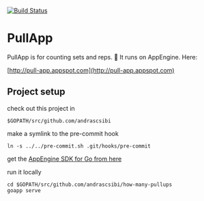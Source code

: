 [![Build Status](https://travis-ci.org/andrascsibi/how-many-pullups.svg?branch=master)](https://travis-ci.org/andrascsibi/how-many-pullups)

# PullApp

PullApp is for counting sets and reps. 💪  It runs on AppEngine. Here:

[http://pull-app.appspot.com](http://pull-app.appspot.com)

## Project setup

check out this project in

    $GOPATH/src/github.com/andrascsibi

make a symlink to the pre-commit hook

    ln -s ../../pre-commit.sh .git/hooks/pre-commit

get the [AppEngine SDK for Go from here](https://developers.google.com/appengine/downloads)

run it locally

    cd $GOPATH/src/github.com/andrascsibi/how-many-pullups
    goapp serve
